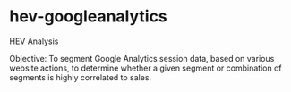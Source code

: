 # hev-googleanalytics
HEV Analysis

Objective: To segment Google Analytics session data, based on various website actions, to determine whether a given segment or combination of segments is highly correlated to sales.
